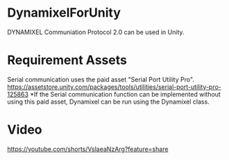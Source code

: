 # DynamixelForUnity
DYNAMIXEL Communiation Protocol 2.0 can be used in Unity.

# Requirement Assets
Serial communication uses the paid asset "Serial Port Utility Pro".
https://assetstore.unity.com/packages/tools/utilities/serial-port-utility-pro-125863
*If the Serial communication function can be implemented without using this paid asset, Dynamixel can be run using the Dynamixel class.

# Video
https://youtube.com/shorts/VslaeaNzArg?feature=share
